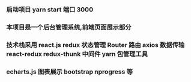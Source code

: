 ### 启动项目 yarn start 端口 3000

### 本项目是一个后台管理系统,前端页面展示部分

### 技术栈采用 react.js redux 状态管理 Router 路由 axios 数据传输 react-redux redux-thunk 中间件 yarn 包管理工具

### echarts.js 图表展示 bootstrap nprogress 等


